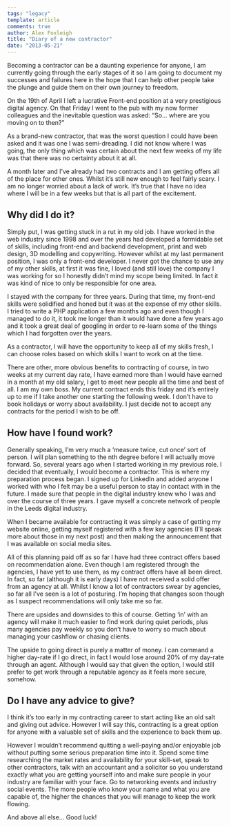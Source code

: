 ```yaml
---
tags: "legacy"
template: article 
comments: true 
author: Alex Foxleigh
title: "Diary of a new contractor"
date: "2013-05-21"
---
```


Becoming a contractor can be a daunting experience for anyone, I am currently going through the early stages of it so I am going to document my successes and failures here in the hope that I can help other people take the plunge and guide them on their own journey to freedom.

<!-- end -->

On the 19th of April I left a lucrative Front-end position at a very prestigious digital agency. On that Friday I went to the pub with my now former colleagues and the inevitable question was asked: “So... where are you moving on to then?”

As a brand-new contractor, that was the worst question I could have been asked and it was one I was semi-dreading. I did not know where I was going, the only thing which was certain about the next few weeks of my life was that there was no certainty about it at all.

A month later and I’ve already had two contracts and I am getting offers all of the place for other ones. Whilst it’s still new enough to feel fairly scary. I am no longer worried about a lack of work. It’s true that I have no idea where I will be in a few weeks but that is all part of the excitement.

## Why did I do it?

Simply put, I was getting stuck in a rut in my old job. I have worked in the web industry since 1998 and over the years had developed a formidable set of skills, including front-end and backend development, print and web design, 3D modelling and copywriting. However whilst at my last permanent position, I was only a front-end developer. I never got the chance to use any of my other skills, at first it was fine, I loved (and still love) the company I was working for so I honestly didn’t mind my scope being limited. In fact it was kind of nice to only be responsible for one area.

I stayed with the company for three years. During that time, my front-end skills were solidified and honed but it was at the expense of my other skills. I tried to write a PHP application a few months ago and even though I managed to do it, it took me longer than it would have done a few years ago and it took a great deal of googling in order to re-learn some of the things which I had forgotten over the years.

As a contractor, I will have the opportunity to keep all of my skills fresh, I can choose roles based on which skills I want to work on at the time.

There are other, more obvious benefits to contracting of course, in two weeks at my current day rate, I have earned more than I would have earned in a month at my old salary, I get to meet new people all the time and best of all. I am my own boss. My current contract ends this friday and it’s entirely up to me if I take another one starting the following week. I don’t have to book holidays or worry about availability. I just decide not to accept any contracts for the period I wish to be off.

## How have I found work?

Generally speaking, I’m very much a ‘measure twice, cut once’ sort of person. I will plan something to the nth degree before I will actually move forward. So, several years ago when I started working in my previous role. I decided that eventually, I would become a contractor. This is where my preparation process began. I signed up for LinkedIn and added anyone I worked with who I felt may be a useful person to stay in contact with in the future. I made sure that people in the digital industry knew who I was and over the course of three years. I gave myself a concrete network of people in the Leeds digital industry.

When I became available for contracting it was simply a case of getting my website online, getting myself registered with a few key agencies (I’ll speak more about those in my next post) and then making the announcement that I was available on social media sites.

All of this planning paid off as so far I have had three contract offers based on recommendation alone. Even though I am registered through the agencies, I have yet to use them, as my contract offers have all been direct. In fact, so far (although it is early days) I have not received a solid offer from an agency at all. Whilst I know a lot of contractors swear by agencies, so far all I’ve seen is a lot of posturing. I’m hoping that changes soon though as I suspect recommendations will only take me so far.

There are upsides and downsides to this of course. Getting ‘in’ with an agency will make it much easier to find work during quiet periods, plus many agencies pay weekly so you don’t have to worry so much about managing your cashflow or chasing clients.

The upside to going direct is purely a matter of money. I can command a higher day-rate if I go direct, in fact I would lose around 20% of my day-rate through an agent. Although I would say that given the option, I would still prefer to get work through a reputable agency as it feels more secure, somehow.

## Do I have any advice to give?

I think it’s too early in my contracting career to start acting like an old salt and giving out advice. However I will say this, contracting is a great option for anyone with a valuable set of skills and the experience to back them up.

However I wouldn’t recommend quitting a well-paying and/or enjoyable job without putting some serious preparation time into it. Spend some time researching the market rates and availability for your skill-set, speak to other contractors, talk with an accountant and a solicitor so you understand exactly what you are getting yourself into and make sure people in your industry are familiar with your face. Go to networking events and industry social events. The more people who know your name and what you are capable of, the higher the chances that you will manage to keep the work flowing.

And above all else... Good luck!
